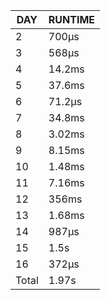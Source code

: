 |  DAY  | RUNTIME |
|-------|---------|
|     2 | 700µs   |
|     3 | 568µs   |
|     4 | 14.2ms  |
|     5 | 37.6ms  |
|     6 | 71.2µs  |
|     7 | 34.8ms  |
|     8 | 3.02ms  |
|     9 | 8.15ms  |
|    10 | 1.48ms  |
|    11 | 7.16ms  |
|    12 | 356ms   |
|    13 | 1.68ms  |
|    14 | 987µs   |
|    15 | 1.5s    |
|    16 | 372µs   |
| Total | 1.97s   |
